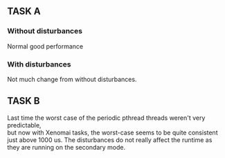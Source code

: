 ## TASK A

### Without disturbances
Normal good performance
### With disturbances
Not much change from without disturbances.

## TASK B

Last time the worst case of the periodic pthread threads weren't very predictable, \
but now with Xenomai tasks, the worst-case seems to be quite consistent just above 1000 us.
The disturbances do not really affect the runtime as they are running on the secondary mode.
